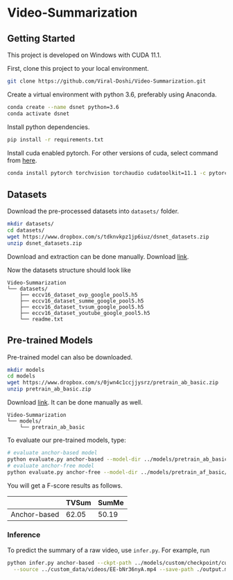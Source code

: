 # Video-Summarization
## Getting Started

This project is developed on Windows with CUDA 11.1.

First, clone this project to your local environment.

```sh
git clone https://github.com/Viral-Doshi/Video-Summarization.git
```

Create a virtual environment with python 3.6, preferably using Anaconda.

```sh
conda create --name dsnet python=3.6
conda activate dsnet
```

Install python dependencies.

```sh
pip install -r requirements.txt
```


Install cuda enabled pytorch.
For other versions of cuda, select command from [here](https://pytorch.org/).

```sh
conda install pytorch torchvision torchaudio cudatoolkit=11.1 -c pytorch -c conda-forge
```

## Datasets

Download the pre-processed datasets into `datasets/` folder.

```sh
mkdir datasets/
cd datasets/
wget https://www.dropbox.com/s/tdknvkpz1jp6iuz/dsnet_datasets.zip
unzip dsnet_datasets.zip
```
Download and extraction can be done manually.
Download [link](https://www.dropbox.com/s/tdknvkpz1jp6iuz/dsnet_datasets.zip).


Now the datasets structure should look like

```
Video-Summarization
└── datasets/
    ├── eccv16_dataset_ovp_google_pool5.h5
    ├── eccv16_dataset_summe_google_pool5.h5
    ├── eccv16_dataset_tvsum_google_pool5.h5
    ├── eccv16_dataset_youtube_google_pool5.h5
    └── readme.txt
```

## Pre-trained Models

Pre-trained model can also be downloaded.

```sh
mkdir models
cd models
wget https://www.dropbox.com/s/0jwn4c1ccjjysrz/pretrain_ab_basic.zip
unzip pretrain_ab_basic.zip
```
Download [link](https://www.dropbox.com/s/0jwn4c1ccjjysrz/pretrain_ab_basic.zip).
It can be done manually as well.

```
Video-Summarization
└── models/
    └── pretrain_ab_basic
```

To evaluate our pre-trained models, type:

```sh
# evaluate anchor-based model
python evaluate.py anchor-based --model-dir ../models/pretrain_ab_basic/ --splits ../splits/tvsum.yml ../splits/summe.yml
# evaluate anchor-free model
python evaluate.py anchor-free --model-dir ../models/pretrain_af_basic/ --splits ../splits/tvsum.yml ../splits/summe.yml --nms-thresh 0.4
```

You will get a F-score results as follows.

|              | TVSum | SumMe |
| ------------ | ----- | ----- |
| Anchor-based | 62.05 | 50.19 |

### Inference

To predict the summary of a raw video, use `infer.py`. For example, run

```sh
python infer.py anchor-based --ckpt-path ../models/custom/checkpoint/custom.yml.0.pt \
  --source ../custom_data/videos/EE-bNr36nyA.mp4 --save-path ./output.mp4
```
